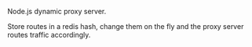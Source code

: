 Node.js dynamic proxy server.

Store routes in a redis hash, change them on the fly and the proxy server routes traffic accordingly.  
